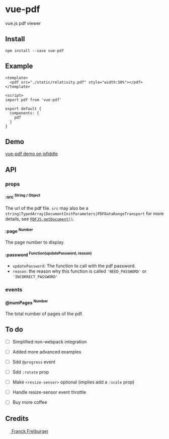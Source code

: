 # vue-pdf
vue.js pdf viewer

## Install
```
npm install --save vue-pdf
```

## Example
```
<template>
  <pdf src="./static/relativity.pdf" style="width:50%"></pdf>
</template>

<script>
import pdf from 'vue-pdf'

export default {
  components: {
    pdf
  }
}
```

## Demo

[vue-pdf demo on jsfiddle](https://jsfiddle.net/9zm9c1sf/)

## API

### props

#### :src <sup>String / Object<sup>
The url of the pdf file. `src` may also be a `string|TypedArray|DocumentInitParameters|PDFDataRangeTransport` for more details, see [`PDFJS.getDocument()`](https://github.com/mozilla/pdf.js/blob/8ff1fbe7f819513e7d0023df961e3d223b35aefa/src/display/api.js#L117).

#### :page <sup>Number<sup>
The page number to display.

#### :password <sup>Function(updatePassword, reason)<sup>
  * `updatePassword`: The function to call with the pdf password.
  * `reason`: the reason why this function is called `'NEED_PASSWORD'` or `'INCORRECT_PASSWORD'`

### events

#### @numPages <sup>Number<sup>
The total number of pages of the pdf.

## To do

- [ ] Simplified non-webpack integration
- [ ] Added more advanced examples
- [ ] Sdd `@progress` event
- [ ] Sdd `:rotate` prop
- [ ] Make `<resize-sensor>` optional (implies add a `:scale` prop)
- [ ] Handle resize-sensor event throttle
- [ ] Buy more coffee


## Credits
[<img src="https://www.franck-freiburger.com/FF.png" width="16"> Franck Freiburger](https://www.franck-freiburger.com)

